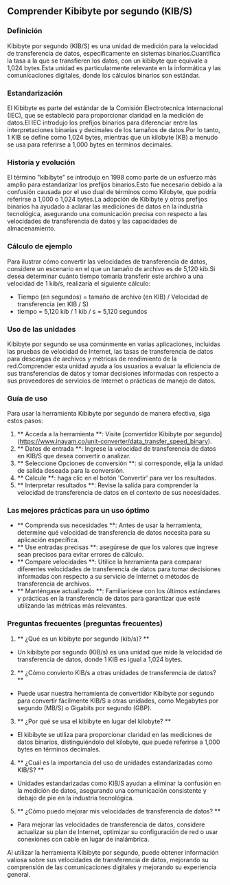 ## Comprender Kibibyte por segundo (KIB/S)

### Definición
Kibibyte por segundo (KIB/S) es una unidad de medición para la velocidad de transferencia de datos, específicamente en sistemas binarios.Cuantifica la tasa a la que se transfieren los datos, con un kibibyte que equivale a 1,024 bytes.Esta unidad es particularmente relevante en la informática y las comunicaciones digitales, donde los cálculos binarios son estándar.

### Estandarización
El Kibibyte es parte del estándar de la Comisión Electrotecnica Internacional (IEC), que se estableció para proporcionar claridad en la medición de datos.El IEC introdujo los prefijos binarios para diferenciar entre las interpretaciones binarias y decimales de los tamaños de datos.Por lo tanto, 1 KIB se define como 1,024 bytes, mientras que un kilobyte (KB) a menudo se usa para referirse a 1,000 bytes en términos decimales.

### Historia y evolución
El término "kibibyte" se introdujo en 1998 como parte de un esfuerzo más amplio para estandarizar los prefijos binarios.Esto fue necesario debido a la confusión causada por el uso dual de términos como Kilobyte, que podría referirse a 1,000 o 1,024 bytes.La adopción de Kibibyte y otros prefijos binarios ha ayudado a aclarar las mediciones de datos en la industria tecnológica, asegurando una comunicación precisa con respecto a las velocidades de transferencia de datos y las capacidades de almacenamiento.

### Cálculo de ejemplo
Para ilustrar cómo convertir las velocidades de transferencia de datos, considere un escenario en el que un tamaño de archivo es de 5,120 kib.Si desea determinar cuánto tiempo tomaría transferir este archivo a una velocidad de 1 kib/s, realizaría el siguiente cálculo:

- Tiempo (en segundos) = tamaño de archivo (en KIB) / Velocidad de transferencia (en KIB / S)
- tiempo = 5,120 kib / 1 kib / s = 5,120 segundos

### Uso de las unidades
Kibibyte por segundo se usa comúnmente en varias aplicaciones, incluidas las pruebas de velocidad de Internet, las tasas de transferencia de datos para descargas de archivos y métricas de rendimiento de la red.Comprender esta unidad ayuda a los usuarios a evaluar la eficiencia de sus transferencias de datos y tomar decisiones informadas con respecto a sus proveedores de servicios de Internet o prácticas de manejo de datos.

### Guía de uso
Para usar la herramienta Kibibyte por segundo de manera efectiva, siga estos pasos:
1. ** Acceda a la herramienta **: Visite [convertidor Kibibyte por segundo] (https://www.inayam.co/unit-converter/data_transfer_speed_binary).
2. ** Datos de entrada **: Ingrese la velocidad de transferencia de datos en KIB/S que desea convertir o analizar.
3. ** Seleccione Opciones de conversión **: si corresponde, elija la unidad de salida deseada para la conversión.
4. ** Calcule **: haga clic en el botón 'Convertir' para ver los resultados.
5. ** Interpretar resultados **: Revise la salida para comprender la velocidad de transferencia de datos en el contexto de sus necesidades.

### Las mejores prácticas para un uso óptimo
- ** Comprenda sus necesidades **: Antes de usar la herramienta, determine qué velocidad de transferencia de datos necesita para su aplicación específica.
- ** Use entradas precisas **: asegúrese de que los valores que ingrese sean precisos para evitar errores de cálculo.
- ** Compare velocidades **: Utilice la herramienta para comparar diferentes velocidades de transferencia de datos para tomar decisiones informadas con respecto a su servicio de Internet o métodos de transferencia de archivos.
- ** Manténgase actualizado **: Familiarícese con los últimos estándares y prácticas en la transferencia de datos para garantizar que esté utilizando las métricas más relevantes.

### Preguntas frecuentes (preguntas frecuentes)

1. ** ¿Qué es un kibibyte por segundo (kib/s)? **
- Un kibibyte por segundo (KIB/s) es una unidad que mide la velocidad de transferencia de datos, donde 1 KIB es igual a 1,024 bytes.

2. ** ¿Cómo convierto KIB/s a otras unidades de transferencia de datos? **
- Puede usar nuestra herramienta de convertidor Kibibyte por segundo para convertir fácilmente KIB/S a otras unidades, como Megabytes por segundo (MB/S) o Gigabits por segundo (GBP).

3. ** ¿Por qué se usa el kibibyte en lugar del kilobyte? **
- El kibibyte se utiliza para proporcionar claridad en las mediciones de datos binarios, distinguiéndolo del kilobyte, que puede referirse a 1,000 bytes en términos decimales.

4. ** ¿Cuál es la importancia del uso de unidades estandarizadas como KIB/S? **
- Unidades estandarizadas como KIB/S ayudan a eliminar la confusión en la medición de datos, asegurando una comunicación consistente y debajo de pie en la industria tecnológica.

5. ** ¿Cómo puedo mejorar mis velocidades de transferencia de datos? **
- Para mejorar las velocidades de transferencia de datos, considere actualizar su plan de Internet, optimizar su configuración de red o usar conexiones con cable en lugar de inalámbrica.

Al utilizar la herramienta Kibibyte por segundo, puede obtener información valiosa sobre sus velocidades de transferencia de datos, mejorando su comprensión de las comunicaciones digitales y mejorando su experiencia general.